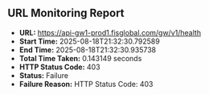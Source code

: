 ## URL Monitoring Report

- **URL:** https://api-gw1-prod1.fisglobal.com/gw/v1/health
- **Start Time:** 2025-08-18T21:32:30.792589
- **End Time:** 2025-08-18T21:32:30.935738
- **Total Time Taken:** 0.143149 seconds
- **HTTP Status Code:** 403
- **Status:** Failure
- **Failure Reason:** HTTP Status Code: 403
